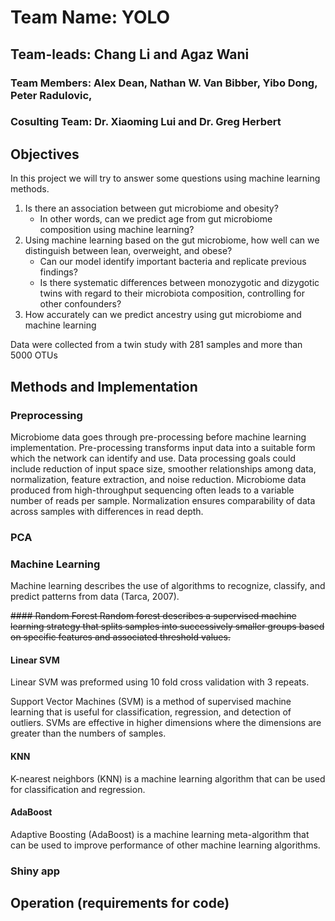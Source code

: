 # Team Name: YOLO
## Team-leads: Chang Li and Agaz Wani
### Team Members: Alex Dean, Nathan W. Van Bibber, Yibo Dong, Peter Radulovic, 
### Cosulting Team: Dr. Xiaoming Lui and Dr. Greg Herbert


## Objectives
In this project we will try to answer some questions using machine learning methods.
1. Is there an association between gut microbiome and obesity? 
   - In other words, can we predict age from gut microbiome composition using machine learning?
2. Using machine learning based on the gut microbiome, how well can we distinguish between lean, overweight, and obese?
   - Can our model identify important bacteria and replicate previous findings?
   - Is there systematic differences between monozygotic and dizygotic twins with regard to their microbiota composition, controlling for other confounders?
3. How accurately can we predict ancestry using gut microbiome and machine learning

Data were collected from a twin study with 281 samples and more than 5000 OTUs


## Methods and Implementation
### Preprocessing
Microbiome data goes through pre-processing before machine learning implementation.  Pre-processing transforms input data into a suitable form which the network can identify and use. Data processing goals could include reduction of input space size, smoother relationships among data, normalization, feature extraction, and noise reduction. Microbiome data produced from high-throughput sequencing often leads to a variable number of reads per sample.  Normalization ensures comparability of data across samples with differences in read depth. 

### PCA
### Machine Learning
Machine learning describes the use of algorithms to recognize, classify, and predict patterns from data (Tarca, 2007).

~~#### Random Forest
Random forest describes a supervised machine learning strategy that splits samples into successively smaller groups based on specific features and associated threshold values.~~

#### Linear SVM
Linear SVM was preformed using 10 fold cross validation with 3 repeats.

Support Vector Machines (SVM) is a method of supervised machine learning that is useful for classification, regression, and detection of outliers.  SVMs are effective in higher dimensions where the dimensions are greater than the numbers of samples.

#### KNN
K-nearest neighbors (KNN) is a machine learning algorithm that can be used for classification and regression.

#### AdaBoost
Adaptive Boosting (AdaBoost) is a machine learning meta-algorithm that can be used to improve performance of other machine learning algorithms.

### Shiny app


## Operation (requirements for code)



